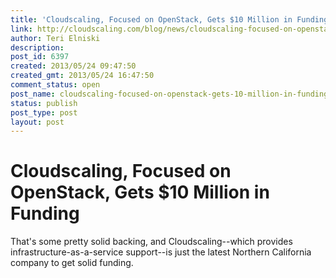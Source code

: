 ```yaml
---
title: 'Cloudscaling, Focused on OpenStack, Gets $10 Million in Funding'
link: http://cloudscaling.com/blog/news/cloudscaling-focused-on-openstack-gets-10-million-in-funding/
author: Teri Elniski
description: 
post_id: 6397
created: 2013/05/24 09:47:50
created_gmt: 2013/05/24 16:47:50
comment_status: open
post_name: cloudscaling-focused-on-openstack-gets-10-million-in-funding
status: publish
post_type: post
layout: post
---
```


# Cloudscaling, Focused on OpenStack, Gets $10 Million in Funding

That's some pretty solid backing, and Cloudscaling--which provides infrastructure-as-a-service support--is just the latest Northern California company to get solid funding.